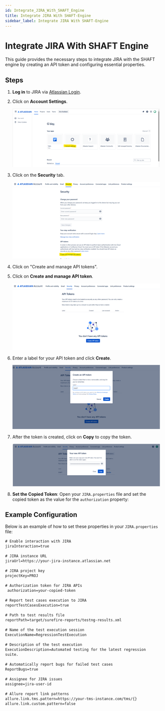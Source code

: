 ```yaml
---
id: Integrate_JIRA_With_SHAFT_Engine
title: Integrate JIRA With SHAFT-Engine
sidebar_label: Integrate JIRA With SHAFT-Engine
---
```


# Integrate JIRA With SHAFT Engine

This guide provides the necessary steps to integrate JIRA with the SHAFT engine by creating an API token and configuring essential properties.

## Steps

1. **Log in** to JIRA via [Atlassian Login](https://id.atlassian.com/login).
2. Click on **Account Settings**.

   ![Account Settings](/img/JIRA/Account_settings.png)

3. Click on the **Security** tab.

   ![Security Tab](/img/JIRA/Security_Tap.png)

4. Click on "Create and manage API tokens".

5. Click on **Create and manage API token**.

   ![Create and Manage API Tokens](/img/JIRA/Create_API_Token.png)

6. Enter a label for your API token and click **Create**.

   ![Create API Token](/img/JIRA/Label.png)

7. After the token is created, click on **Copy** to copy the token.

   ![Generated Token](/img/JIRA/Generate_Token.png)

8. **Set the Copied Token**: Open your `JIRA.properties` file and set the copied token as the value for the `authorization` property:


## Example Configuration

Below is an example of how to set these properties in your `JIRA.properties` file:

```properties
# Enable interaction with JIRA
jiraInteraction=true

# JIRA instance URL
jiraUrl=https://your-jira-instance.atlassian.net

# JIRA project key
projectKey=PROJ

# Authorization token for JIRA APIs
 authorization=your-copied-token

# Report test cases execution to JIRA
reportTestCasesExecution=true

# Path to test results file
reportPath=target/surefire-reports/testng-results.xml

# Name of the test execution session
ExecutionName=RegressionTestExecution

# Description of the test execution
ExecutionDescription=Automated testing for the latest regression suite.

# Automatically report bugs for failed test cases
ReportBugs=true

# Assignee for JIRA issues
assignee=jira-user-id

# Allure report link patterns
allure.link.tms.pattern=https://your-tms-instance.com/tms/{}
allure.link.custom.pattern=false

